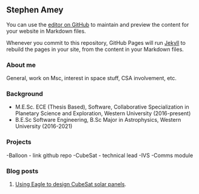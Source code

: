## Stephen Amey

You can use the [editor on GitHub](https://github.com/samey3/samey3/edit/gh-pages/index.md) to maintain and preview the content for your website in Markdown files.

Whenever you commit to this repository, GitHub Pages will run [Jekyll](https://jekyllrb.com/) to rebuild the pages in your site, from the content in your Markdown files.

### About me

General, work on Msc, interest in space stuff, CSA involvement, etc.


### Background
* M.E.Sc. ECE (Thesis Based), Software, Collaborative Specialization in Planetary Science and Exploration, Western University (2016-present)
* B.E.Sc Software Engineering, B.Sc Major in Astrophysics, Western University (2016-2021)

### Projects

-Balloon - link github repo
-CubeSat - technical lead
-IVS
-Comms module

### Blog posts

1. [Using Eagle to design CubeSat solar panels](https://guides.github.com/features/mastering-markdown/).
